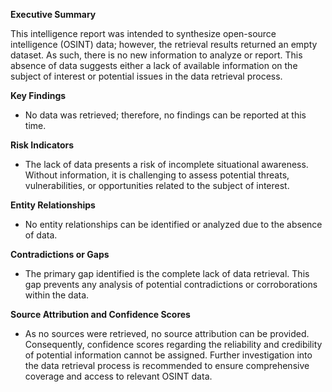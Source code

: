 **Executive Summary**

This intelligence report was intended to synthesize open-source intelligence (OSINT) data; however, the retrieval results returned an empty dataset. As such, there is no new information to analyze or report. This absence of data suggests either a lack of available information on the subject of interest or potential issues in the data retrieval process.

**Key Findings**

- No data was retrieved; therefore, no findings can be reported at this time.

**Risk Indicators**

- The lack of data presents a risk of incomplete situational awareness. Without information, it is challenging to assess potential threats, vulnerabilities, or opportunities related to the subject of interest.

**Entity Relationships**

- No entity relationships can be identified or analyzed due to the absence of data.

**Contradictions or Gaps**

- The primary gap identified is the complete lack of data retrieval. This gap prevents any analysis of potential contradictions or corroborations within the data.

**Source Attribution and Confidence Scores**

- As no sources were retrieved, no source attribution can be provided. Consequently, confidence scores regarding the reliability and credibility of potential information cannot be assigned. Further investigation into the data retrieval process is recommended to ensure comprehensive coverage and access to relevant OSINT data.